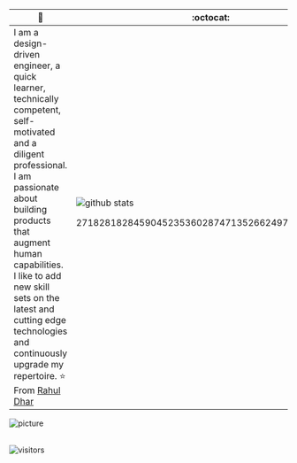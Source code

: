  🙋 | :octocat:
------------ | -------------
I am a design-driven engineer, a quick learner, technically competent, self-motivated and a diligent professional. I am passionate about building products that augment human capabilities. I like to add new skill sets on the latest and cutting edge technologies and continuously upgrade my repertoire. ⭐️ From [Rahul Dhar](https://github.com/IAmRDhar/IAmRDhar)| ![github stats](https://github-readme-stats.vercel.app/api?username=IAmRDhar&show_icons=true&line_height=30) <p align="center">27182818284590452353602874713526624977572470937</p>

![picture](https://raw.githubusercontent.com/saadeghi/saadeghi/master/dino.gif)
<br />
<br />

 ![visitors](https://visitor-badge.laobi.icu/badge?page_id=IAmRDhar.IAmRDhar)
